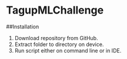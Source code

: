 # TagupMLChallenge

##Installation
1. Download repository from GitHub.
2. Extract folder to directory on device.
3. Run script either on command line or in IDE. 